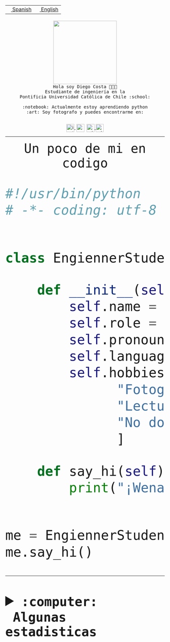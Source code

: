 <table border="0"  align="right">
 <tr><td><a href="README.md"><img src="https://upload.wikimedia.org/wikipedia/commons/thumb/8/89/Bandera_de_Espa%C3%B1a.svg/1200px-Bandera_de_Espa%C3%B1a.svg.png" height="10"> Spanish</a></td>
 <td><a href="README.en.md"><img src="https://upload.wikimedia.org/wikipedia/commons/a/a4/Flag_of_the_United_States.svg" height="10"> English</a></td></tr>
</table><br><br><br>


<p align="center">
  <img src="https://github.com/diegocostares/diegocostares/blob/main/Images/aaa2.gif?raw=true" height="200px" weight="200px">
  <br><samp>
    Hola soy Diego Costa 👨🏻‍💻<br>
    Estudiante de ingeniería en la <br>
    Pontificia Universidad Católica de Chile :school:<br>
  <br>
    :notebook: Actualmente estoy aprendiendo python <br>
    :art: Soy fotografo y puedes encontrarme en: <br>
  <br></samp>
  
</p>

<p align="center">
   <a href="https://instagram.com/diegocosta_no" target="blank">
    <img 
    align="center" src="https://cdn.jsdelivr.net/npm/simple-icons@3.0.1/icons/instagram.svg" alt="instagram" height="25px" width="25px" />
  </a>
  <a style="border: 3px solid; color: white;"href="https://t.me/diegocosta_no" target="blank">
  <img
  align="center" alt="Telegram" width="25px" src="https://icons-for-free.com/iconfiles/png/512/Telegram-1324888767380505522.png" />
</a>
<a href="https://api.whatsapp.com/send?phone=56971897835&text=Hola!" target="blank">
  <img
  align="center" alt="wtsp" width="25px" src="https://img.icons8.com/pastel-glyph/2x/whatsapp--v2.png" />
</a>
<a href="https://www.linkedin.com/in/diego-costa-786249213/" target="blank">
  <img
  align="center" alt="wtsp" width="25px" src="https://img.icons8.com/metro/452/linkedin.png" />
</a>

  </a>
</p>

---


<p align="center"><font size="25"><samp>Un poco de mi en codigo</samp></front></p>


```python
#!/usr/bin/python
# -*- coding: utf-8 -*-


class EngiennerStudent:

    def __init__(self):
        self.name = "Diego Costa"
        self.role = "Estudiante"
        self.pronouns = "he/him"
        self.language_spoken = ["es_CL", "en_US"]
        self.hobbies = [
              "Fotografia",
              "Lectura",
              "No dormir",
              ]

    def say_hi(self):
        print("¡Wena mundo!")


me = EngiennerStudent()
me.say_hi()
```
---
<details>
  <summary><b><samp>:computer: &nbsp;Algunas estadisticas</samp></b></summary>
  <br/></p>

<!--START_SECTION:waka-->
![Code Time](http://img.shields.io/badge/Code%20Time-930%20hrs%2012%20mins-blue)

**Soy nocturno 🦉** 

```text
🌞 Mañana                 8 commits           ░░░░░░░░░░░░░░░░░░░░░░░░░   00.30 % 
🌆 Día                    814 commits         ████████░░░░░░░░░░░░░░░░░   30.50 % 
🌃 Tarde                  1167 commits        ███████████░░░░░░░░░░░░░░   43.72 % 
🌙 Noche                  680 commits         ██████░░░░░░░░░░░░░░░░░░░   25.48 % 
```
📅 **Soy más productivo los Martes** 

```text
Lunes                    408 commits         ████░░░░░░░░░░░░░░░░░░░░░   15.29 % 
Martes                   527 commits         █████░░░░░░░░░░░░░░░░░░░░   19.75 % 
Miércoles                340 commits         ███░░░░░░░░░░░░░░░░░░░░░░   12.74 % 
Jueves                   367 commits         ███░░░░░░░░░░░░░░░░░░░░░░   13.75 % 
Viernes                  413 commits         ████░░░░░░░░░░░░░░░░░░░░░   15.47 % 
Sábado                   218 commits         ██░░░░░░░░░░░░░░░░░░░░░░░   08.17 % 
Domingo                  396 commits         ████░░░░░░░░░░░░░░░░░░░░░   14.84 % 
```


📊 **Esta semana me dediqué a** 

```text
🐱‍💻 Proyectos: 
github-actions           8 hrs 56 mins       ███████░░░░░░░░░░░░░░░░░░   26.83 % 
2023-1-S4-Grupo2-Scraper 6 hrs 41 mins       █████░░░░░░░░░░░░░░░░░░░░   20.06 % 
2023-1-S4-Grupo2-Backend 5 hrs 33 mins       ████░░░░░░░░░░░░░░░░░░░░░   16.67 % 
2023-1-S4-Grupo2-IA      5 hrs 20 mins       ████░░░░░░░░░░░░░░░░░░░░░   16.03 % 
rails_docker_compose_psql2 hrs 31 mins       ██░░░░░░░░░░░░░░░░░░░░░░░   07.59 % 
```


 Last Updated on 16/05/2023 04:23:30 UTC
<!--END_SECTION:waka-->
  
  

<p align="center"> <img src="https://github-readme-stats.vercel.app/api?username=diegocostares&show_icons=true&theme=ayu-mirage" alt="abhisheknaiidu" /></p>
 
</details>

